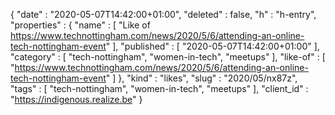 {
  "date" : "2020-05-07T14:42:00+01:00",
  "deleted" : false,
  "h" : "h-entry",
  "properties" : {
    "name" : [ "Like of https://www.technottingham.com/news/2020/5/6/attending-an-online-tech-nottingham-event" ],
    "published" : [ "2020-05-07T14:42:00+01:00" ],
    "category" : [ "tech-nottingham", "women-in-tech", "meetups" ],
    "like-of" : [ "https://www.technottingham.com/news/2020/5/6/attending-an-online-tech-nottingham-event" ]
  },
  "kind" : "likes",
  "slug" : "2020/05/nx87z",
  "tags" : [ "tech-nottingham", "women-in-tech", "meetups" ],
  "client_id" : "https://indigenous.realize.be"
}

